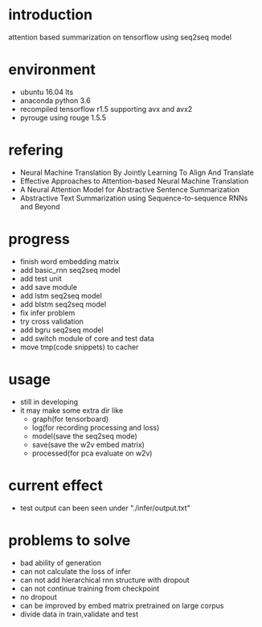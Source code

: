 # introduction
attention based summarization on tensorflow using seq2seq model

# environment
- ubuntu 16.04 lts
- anaconda python 3.6
- recompiled tensorflow r1.5 supporting avx and avx2
- pyrouge using rouge 1.5.5

# refering
- Neural Machine Translation By Jointly Learning To Align And Translate
- Effective Approaches to Attention-based Neural Machine Translation
- A Neural Attention Model for Abstractive Sentence Summarization	
- Abstractive Text Summarization using Sequence-to-sequence RNNs and Beyond	

# progress
- finish word embedding matrix
- add basic_rnn seq2seq model
- add test unit
- add save module
- add lstm seq2seq model
- add blstm seq2seq model
- fix infer problem
- try cross validation
- add bgru seq2seq model
- add switch module of core and test data
- move tmp(code snippets) to cacher 

# usage
- still in developing
- it may make some extra dir like
    - graph(for tensorboard)
    - log(for recording processing and loss)
    - model(save the seq2seq mode)
    - save(save the w2v embed matrix)
    - processed(for pca evaluate on w2v)

# current effect
- test output can been seen under "./infer/output.txt"

# problems to solve
- bad ability of generation
- can not calculate the loss of infer
- can not add hierarchical rnn structure with dropout
- can not continue training from checkpoint
- no dropout
- can be improved by embed matrix pretrained on large corpus
- divide data in train,validate and test

